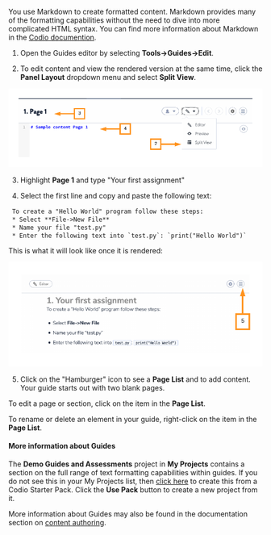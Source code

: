 You use Markdown to create formatted content. Markdown provides many of the formatting capabilities without the need to dive into more complicated HTML syntax. You can find more information about Markdown in the [Codio documention](https://codio.com/docs/content/authoring/page-edit/edit/).

1. Open the Guides editor by selecting **Tools->Guides->Edit**.

2. To edit content and view the rendered version at the same time, click the **Panel Layout** dropdown menu and select **Split View**.

![.guides/img/pageOne](.guides/img/pageOne.png)




3. Highlight **Page 1** and type "Your first assignment"

4. Select the first line and copy and paste the following text:

```
 To create a "Hello World" program follow these steps:
 * Select **File->New File**
 * Name your file "test.py"
 * Enter the following text into `test.py`: `print("Hello World")`
```


This is what it will look like once it is rendered:

![.guides/img/renderedAssignment](.guides/img/renderedAssignment.png)


5. Click on the "Hamburger" icon to see a **Page List** and to add content. Your guide starts out with two blank pages. 


To edit a page or section, click on the item in the **Page List**.

To rename or delete an element in your guide, right-click on the item in the **Page List**.

#### More information about Guides
The **Demo Guides and Assessments** project in **My Projects** contains a section on the full range of text formatting capabilities within guides. If you do not see this in your My Projects list, then [click here](https://codio.com/home/starter-packs/cc68d38b-b0ea-4825-9814-46a3594c2b11/) to create this from a Codio Starter Pack. Click the **Use Pack** button to create a new project from it.

More information about Guides may also be found in the documentation section on [content authoring](https://codio.com/docs/content/authoring/).

